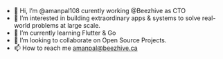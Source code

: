 - 👋 Hi, I’m @amanpal108 curently working @Beezhive as CTO
- 👀 I’m interested in building extraordinary apps & systems to solve real-world problems at large scale.
- 🌱 I’m currently learning Flutter & Go
- 💞️ I’m looking to collaborate on Open Source Projects.
- 📫 How to reach me amanpal@beezhive.ca

<!---
amanpal108/amanpal108 is a ✨ special ✨ repository because its `README.md` (this file) appears on your GitHub profile.
You can click the Preview link to take a look at your changes.
--->
